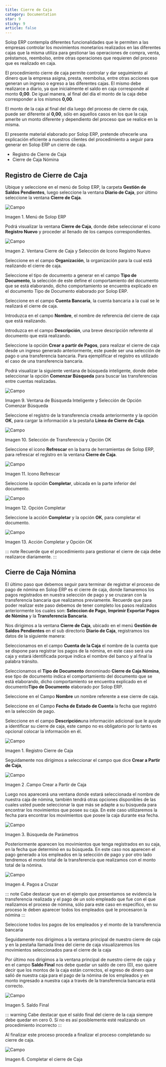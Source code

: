 ```yaml
---
title: Cierre de Caja
category: Documentation
star: 9
sticky: 9
article: false
---
```


Solop ERP contempla diferentes funcionalidades que le permiten a las empresas controlar los movimientos monetarios realizados en las diferentes cajas que la misma utiliza para gestionar las operaciones de compra, venta, préstamos, reembolso, entre otras operaciones que requieren del proceso que es realizado en caja.

El procedimiento cierre de caja permite controlar y dar seguimiento al dinero que la empresa asigna, presta, reembolsa, entre otras acciones que generan un ingreso o egreso a las diferentes cajas. El mismo debe realizarce a diario, ya que inicialmente el saldo en caja corresponde al monto **0,00**. De igual manera, al final del día el monto de la caja debe corresponder a los mismos **0,00**.

El monto de la caja al final del día luego del proceso de cierre de caja, puede ser diferente al **0,00**, sólo en aquellos casos en los que la caja amerite un monto diferente y dependiento del proceso que se realice en la misma.

El presente material elaborado por Solop ERP, pretende ofrecerle una explicación eficiente a nuestros clientes del procedimiento a seguir para generar en Solop ERP un cierre de caja.

- Registro de Cierre de Caja
- Cierre de Caja Nómina

## Registro de Cierre de Caja

Ubique y seleccione en el menú de Solop ERP, la carpeta **Gestión de Saldos Pendientes**, luego seleccione la ventana **Diario de Caja**, por último seleccione la ventana **Cierre de Caja**.

![Campo](/assets/img/docs/balance-management/bam-balance-image17.png)

Imagen 1. Menú de Solop ERP

Podrá visualizar la ventana **Cierre de Caja**, donde debe seleccionar el icono **Registro Nuevo** y proceder al llenado de los campos correspondientes.

![Campo](/assets/img/docs/balance-management/bam-balance-image18.png)

Imagen 2. Ventana Cierre de Caja y Selección de Icono Registro Nuevo

Seleccione en el campo **Organización**, la organización para la cual está realizando el cierre de caja.

Seleccione el tipo de documento a generar en el campo **Tipo de Documento**, la selección de este define el comportamiento del documento que se está elaborando, dicho comportamiento se encuentra explicado en el documento Tipo de Documento elaborado por Solop ERP.

Seleccione en el campo **Cuenta Bancaria**, la cuenta bancaria a la cual se le realizará el cierre de caja.

Introduzca en el campo **Nombre**, el nombre de referencia del cierre de caja que está realizando.

Introduzca en el campo **Descripción**, una breve descripción referente al documento que está realizando.

Seleccione la opción **Crear a partir de Pagos**, para realizar el cierre de caja desde un ingreso generado anteriormente, este puede ser una selección de pago o una transferencia bancaria. Para ejemplificar el registro es utilizado el caso de una transferencia bancaria.

Podrá visualizar la siguiente ventana de búsqueda inteligente, donde debe seleccionar la opción **Comenzar Búsqueda** para buscar las transferencias entre cuentas realizadas.

![Campo](/assets/img/docs/balance-management/bam-balance-image25.png)

Imagen 9. Ventana de Búsqueda Inteligente y Selección de Opción Comenzar Búsqueda

Seleccione el registro de la transferencia creada anteriormente y la opción **OK**, para cargar la información a la pestaña **Línea de Cierre de Caja**.

![Campo](/assets/img/docs/balance-management/bam-balance-image26.png)

Imagen 10. Selección de Transferencia y Opción OK

Seleccione el icono **Refrescar** en la barra de herramientas de Solop ERP, para refrescar el registro en la ventana **Cierre de Caja**.

![Campo](/assets/img/docs/balance-management/bam-balance-image27.png)

Imagen 11. Icono Refrescar

Seleccione la opción **Completar**, ubicada en la parte inferior del documento.

![Campo](/assets/img/docs/balance-management/bam-balance-image28.png)

Imagen 12. Opción Completar

Seleccione la acción **Completar** y la opción **OK**, para completar el documento.

![Campo](/assets/img/docs/balance-management/bam-balance-image29.png)

Imagen 13. Acción Completar y Opción OK

::: note
Recuerde que el procedimiento para gestionar el cierre de caja debe realizarce diariamente.
:::

## Cierre de Caja Nómina

El último paso que debemos seguir para terminar de registrar el proceso de pago de nómina en Solop ERP es el cierre de caja, donde llamaremos los pagos registrados en nuestra selección de pago y se cruzaran con la transferencia bancaria que realizamos previamente. Recuerde que para poder realizar este paso debemos de tener completo los pasos realizados anteriormente los cuales son: **Seleccion de Pago**, **Imprimir Exportar Pagos de Nómina** y la **Transferencia Bancaria**.

Nos dirigimos a la ventana **Cierre de Caja**, ubicado en el menú **Gestión de Saldos Pendientes** en el sub directorio **Diario de Caja**, registramos los datos de la siguiente manera:

Seleccionamos en el campo **Cuenta de la Caja** el nombre de la cuenta que se dispone para registrar los pagos de la nómina, en este caso será una caja y estará identificada porque indica el nombre del banco y al final la palabra tránsito.

Seleccionamos el **Tipo de Documento** denominado **Cierre de Caja Nómina**, ese tipo de documento indica el comportamiento del documento que se está elaborando, dicho comportamiento se encuentra explicado en el documento**Tipo de Documento** elaborado por Solop ERP.

Seleccione en el Campo **Nombre** un nombre referente a ese cierre de caja.

Seleccione en el Campo **Fecha de Estado de Cuenta** la fecha que registró en la selección de pago.

Seleccione en el campo **Descripción**una información adicional que le ayude a identificar su cierre de caja, este campo no es obligatorio por lo tanto es opcional colocar la información en él.

![Campo](/assets/img/docs/balance-management/bam-balance-image30.png)

Imagen 1. Registro Cierre de Caja

Seguidamente nos dirigimos a seleccionar el campo que dice **Crear a Partir de Caja**,

![Campo](/assets/img/docs/balance-management/bam-balance-image31.png)

Imagen 2 .Campo Crear a Partir de Caja

Luego nos aparecerá una ventana donde estará seleccionada el nombre de nuestra caja de nómina, también tendrá otras opciones disponibles de las cuales usted puede seleccionar la que más se adapte a su búsqueda para encontrar los movimientos que posee su caja. En este caso utilizaremos la fecha para encontrar los movimientos que posee la caja durante esa fecha.

![Campo](/assets/img/docs/balance-management/bam-balance-image32.png)

Imagen 3. Búsqueda de Parámetros

Posteriormente aparecen los movimientos que tenga registrados en su caja, en la fecha que determinó en su búsqueda. En este caso nos aparecen el pago generado a los empleados en la selección de pago y por otro lado tendremos el monto total de la transferencia que realizamos con el monto total de la nómina.

![Campo](/assets/img/docs/balance-management/bam-balance-image33.png)

Imagen 4. Pagos a Cruzar

::: note
Cabe destacar que en el ejemplo que presentamos se evidencia la transferencia realizada y el pago de un solo empleado que fue con el que realizamos el proceso de nómina, sólo para este caso en específico, en su proceso le deben aparecer todos los empleados qué le procesaron la nómina
:::

Seleccione todos los pagos de los empleados y el monto de la transferencia bancaria

Seguidamente nos dirigimos a la ventana principal de nuestro cierre de caja y en la pestaña llamada línea del cierre de caja visualizaremos los movimientos seleccionados para el cierre de la caja

Por último nos dirigimos a la ventana principal de nuestro cierre de caja y en el campo **Saldo Final** nos debe quedar un saldo de cero (0), eso quiere decir que los montos de la caja están correctos, el egreso de dinero que salió de nuestra caja para el pago de la nómina de los empleados y en monto ingresado a nuestra caja a través de la transferencia bancaria está correcto.

![Campo](/assets/img/docs/balance-management/bam-balance-image34.png)

Imagen 5. Saldo Final

::: warning
Cabe destacar que el saldo final del cierre de la caja siempre debe quedar en cero 0. Sí no es así posiblemente esté realizando un procedimiento incorrecto
:::

Al finalizar este proceso proceda a finalizar el proceso completando su cierre de caja.

![Campo](/assets/img/docs/balance-management/bam-balance-image35.png)

Imagen 6. Completar el cierre de Caja
